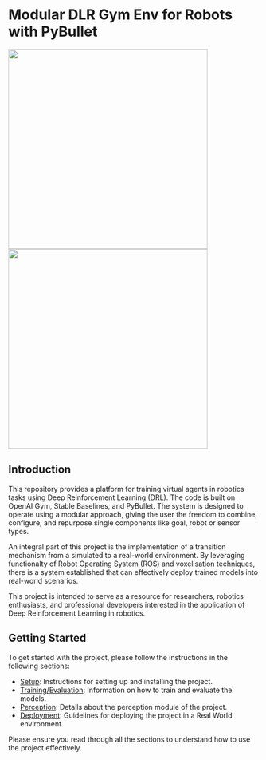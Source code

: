 # Modular DLR Gym Env for Robots with PyBullet


<p float="left">
  <img src="https://github.com/ignc-research/IR-DRL/blob/sim2real/resources/gifs/GifReal.gif" width="400" />
  <img src="https://github.com/ignc-research/IR-DRL/blob/sim2real/resources/gifs/GifSim.gif" width="400" /> 
</p>


## Introduction

This repository provides a platform for training virtual agents in robotics tasks using Deep Reinforcement Learning (DRL). The code is built on OpenAI Gym, Stable Baselines, and PyBullet. The system is designed to operate using a modular approach, giving the user the freedom to combine, configure, and repurpose single components like goal, robot or sensor types.

An integral part of this project is the implementation of a transition mechanism from a simulated to a real-world environment. By leveraging functionalty of Robot Operating System (ROS) and voxelisation techniques, there is a system established that can effectively deploy trained models into real-world scenarios.

This project is intended to serve as a resource for researchers, robotics enthusiasts, and professional developers interested in the application of Deep Reinforcement Learning in robotics.

## Getting Started

To get started with the project, please follow the instructions in the following sections:

- [Setup](./Setup.md): Instructions for setting up and installing the project.
- [Training/Evaluation](./Training_Evaluation.md): Information on how to train and evaluate the models.
- [Perception](./Perception.md): Details about the perception module of the project.
- [Deployment](./Deployment.md): Guidelines for deploying the project in a Real World environment.

Please ensure you read through all the sections to understand how to use the project effectively.